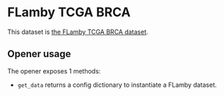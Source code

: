 # FLamby TCGA BRCA

This dataset is [the FLamby TCGA BRCA dataset](https://github.com/owkin/FLamby/tree/main/flamby/datasets/fed_tcga_brca).

## Opener usage

The opener exposes 1 methods:

* `get_data` returns a config dictionary to instantiate a FLamby dataset.
